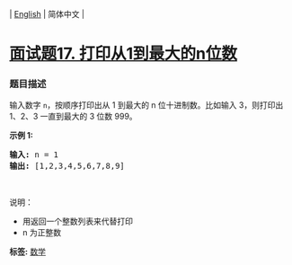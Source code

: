 | [English](README_EN.md) | 简体中文 |

# [面试题17. 打印从1到最大的n位数](https://leetcode-cn.com/problems/da-yin-cong-1dao-zui-da-de-nwei-shu-lcof)
 ### 题目描述
<p>输入数字 <code>n</code>，按顺序打印出从 1 到最大的 n 位十进制数。比如输入 3，则打印出 1、2、3 一直到最大的 3 位数 999。</p>

<p><strong>示例 1:</strong></p>

<pre><strong>输入:</strong> n = 1
<strong>输出:</strong> [1,2,3,4,5,6,7,8,9]
</pre>

<p>&nbsp;</p>

<p>说明：</p>

<ul>
	<li>用返回一个整数列表来代替打印</li>
	<li>n 为正整数</li>
</ul>

**标签:**  [数学](https://leetcode-cn.com/tag/math) 